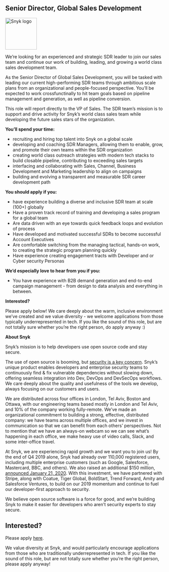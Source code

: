 Senior Director, Global Sales Development
---

<img src="https://res.cloudinary.com/snyk/image/upload/v1537345894/press-kit/brand/logo-black.png" width="100" alt="Snyk logo" />

<p><span style="font-weight: 400;">We’re looking for an experienced and strategic SDR leader to join our sales team and continue our work of building, leading, and growing a world class sales development team.&nbsp;</span></p>
<p><span style="font-weight: 400;">As the Senior Director of Global Sales Development, you will be tasked with leading our current high-performing SDR teams through ambitious scale plans from an organizational and people-focused perspective. You’ll be expected to work crossfunctinally to hit team goals based on pipeline management and generation, as well as pipeline conversion.&nbsp;</span></p>
<p><span style="font-weight: 400;">This role will report directly to the VP of Sales. The SDR team’s mission is to support and drive activity for Snyk’s world class sales team while developing the future sales stars of the organization.</span></p>
<p><strong>You’ll spend your time:</strong></p>
<ul>
<li style="font-weight: 400;"><span style="font-weight: 400;">recruiting and hiring top talent into Snyk on a global scale</span></li>
<li style="font-weight: 400;"><span style="font-weight: 400;">developing and coaching SDR Managers, allowing them to enable, grow, and promote their own teams within the SDR organization</span></li>
<li style="font-weight: 400;"><span style="font-weight: 400;">creating world class outreach strategies with modern tech stacks to build closable pipeline, contributing to exceeding sales targets&nbsp;</span></li>
<li style="font-weight: 400;"><span style="font-weight: 400;">interfacing and collaborating with Sales, Channel, Business Development and Marketing leadership to align on campaigns</span></li>
<li style="font-weight: 400;"><span style="font-weight: 400;">building and evolving a transparent and measurable SDR career development path&nbsp;</span></li>
</ul>
<p><strong>You should apply if you:</strong></p>
<ul>
<li style="font-weight: 400;"><span style="font-weight: 400;">have experience building a diverse and inclusive SDR team at scale (100+) globally</span></li>
<li style="font-weight: 400;"><span style="font-weight: 400;">Have a proven track record of training and developing a sales program for a global team</span></li>
<li style="font-weight: 400;"><span style="font-weight: 400;">Are data driven with an eye towards quick feedback loops and evolution of process</span></li>
<li style="font-weight: 400;"><span style="font-weight: 400;">Have developed and motivated successful SDRs to become successful Account Executives</span></li>
<li style="font-weight: 400;"><span style="font-weight: 400;">Are comfortable switching from the managing tactical, hands-on work, to creating the strategic program planning quickly</span></li>
<li style="font-weight: 400;"><span style="font-weight: 400;">Have experience creating engagement tracts with Developer and or Cyber security Personas</span></li>
</ul>
<p><strong>We’d especially love to hear from you if you:</strong></p>
<ul>
<li style="font-weight: 400;"><span style="font-weight: 400;">You have experience with B2B demand generation and end-to-end campaign management - from design to data analysis and everything in between.</span></li>
</ul>
<p><strong>Interested?</strong></p>
<p><span style="font-weight: 400;">Please apply below! We care deeply about the warm, inclusive environment we’ve created and we value diversity - we welcome applications from those typically underrepresented in tech. If you like the sound of this role, but are not totally sure whether you’re the right person, do apply anyway :)</span></p>
<p><strong>About Snyk</strong></p>
<p><span style="font-weight: 400;">Snyk’s mission is to help developers use open source code and stay secure.&nbsp;</span></p>
<p><span style="font-weight: 400;">The use of open source is booming, but </span><a href="https://snyk.io/blog/devsecops-insights-2020/"><span style="font-weight: 400;">security is a key concern</span></a><span style="font-weight: 400;">. Snyk’s unique product enables developers and enterprise security teams to continuously find &amp; fix vulnerable dependencies without slowing down, offering seamless integration into Dev, DevOps and DevSecOps workflows. We care deeply about the quality and usefulness of the tools we develop, always focusing on our customers and users.&nbsp;</span></p>
<p><span style="font-weight: 400;">We are distributed across four offices in London, Tel Aviv, Boston and Ottawa, with our engineering teams based mostly in London and Tel Aviv, and 10% of the company working fully-remote. We’ve made an organizational commitment to building a strong, effective, distributed company: we have teams across multiple offices, and we invest in communication so that we can benefit from each others’ perspectives. Not to mention that we have an always-on webcam so we can see what’s happening in each office, we make heavy use of video calls, Slack, and some inter-office travel.</span></p>
<p><span style="font-weight: 400;">At Snyk, we are experiencing rapid growth and we want you to join us! By the end of Q4 2019 alone, Snyk had already over 110,000 registered users, including multiple enterprise customers (such as Google, Salesforce, Mastercard, BBC, and others). We also raised an additional $150 million, </span><a href="https://snyk.io/blog/snyk-closes-150m/"><span style="font-weight: 400;">announced January 21, 2020</span></a><span style="font-weight: 400;">. With this investment, we have partnered with Stripe, along with Coatue, Tiger Global, BoldStart, Trend Forward, Amity and Salesforce Ventures, to build on our 2019 momentum and continue to fuel our developer-first approach to security.&nbsp;</span></p>
<p><span style="font-weight: 400;">We believe open source software is a force for good, and we’re building Snyk to make it easier for developers who aren’t security experts to stay secure.</span></p>

Interested?
---

Please apply [here](https://boards.greenhouse.io/snyk/jobs/4844454002#app).

We value diversity at Snyk, and would particularly encourage applications from those who are traditionally underrepresented in tech.
If you like the sound of this role, but are not totally sure whether you’re the right person, please apply anyway!
